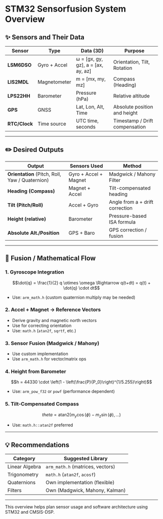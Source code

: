 # STM32 Sensorfusion System Overview

## ✨ Sensors and Their Data

| Sensor        | Type         | Data (3D)                            | Purpose                        |
| ------------- | ------------ | ------------------------------------ | ------------------------------ |
| **LSM6DSO**   | Gyro + Accel | ω = \[gx, gy, gz], a = \[ax, ay, az] | Orientation, Tilt, Rotation    |
| **LIS2MDL**   | Magnetometer | m = \[mx, my, mz]                    | Compass (Heading)              |
| **LPS22HH**   | Barometer    | Pressure (hPa)                       | Relative altitude              |
| **GPS**       | GNSS         | Lat, Lon, Alt, Time                  | Absolute position and height   |
| **RTC/Clock** | Time source  | UTC time, seconds                    | Timestamp / Drift compensation |

---

## ✏️ Desired Outputs

| Output                                          | Sensors Used          | Method                          |
| ----------------------------------------------- | --------------------- | ------------------------------- |
| **Orientation** (Pitch, Roll, Yaw / Quaternion) | Gyro + Accel + Magnet | Madgwick / Mahony Filter        |
| **Heading (Compass)**                           | Magnet + Accel        | Tilt-compensated heading        |
| **Tilt (Pitch/Roll)**                           | Accel + Gyro          | Angle from a + drift correction |
| **Height (relative)**                           | Barometer             | Pressure-based ISA formula      |
| **Absolute Alt./Position**                      | GPS + Baro            | GPS correction / fusion         |

---

## 🔧 Fusion / Mathematical Flow

### 1. Gyroscope Integration

```math
\dot{q} = \frac{1}{2} q \otimes \omega
\Rightarrow q(t+dt) = q(t) + \dot{q} \cdot dt
```

* Use: `arm_math.h` (custom quaternion multiply may be needed)

### 2. Accel + Magnet → Reference Vectors

* Derive gravity and magnetic north vectors
* Use for correcting orientation
* Use: `math.h` (`atan2f`, `sqrtf`, etc.)

### 3. Sensor Fusion (Madgwick / Mahony)

* Use custom implementation
* Use `arm_math.h` for vector/matrix ops

### 4. Height from Barometer

```math
h = 44330 \cdot \left(1 - \left(\frac{P}{P_0}\right)^{1/5.255}\right)
```

* Use: `arm_pow_f32` or `powf` (performance dependent)

### 5. Tilt-Compensated Compass

```math
theta = \text{atan2}(m_y \cos(\phi) - m_z \sin(\phi), \dots)
```

* Use: `math.h::atan2f` preferred

---

## 💡 Recommendations

| Category       | Suggested Library                |
| -------------- | -------------------------------- |
| Linear Algebra | `arm_math.h` (matrices, vectors) |
| Trigonometry   | `math.h` (`atan2f`, `acosf`)     |
| Quaternions    | Own implementation (flexible)    |
| Filters        | Own (Madgwick, Mahony, Kalman)   |

---

This overview helps plan sensor usage and software architecture using STM32 and CMSIS-DSP.

